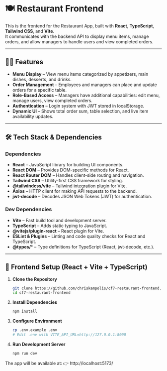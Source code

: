 # 🍽️ Restaurant Frontend

This is the frontend for the Restaurant App, built with **React**, **TypeScript**, **Tailwind CSS**, and **Vite**.  
It communicates with the backend API to display menu items, manage orders, and allow managers to handle users and view completed orders.

---

## 👨‍💻 Features

- **Menu Display** – View menu items categorized by appetizers, main dishes, desserts, and drinks.  
- **Order Management** – Employees and managers can place and update orders for a specific table.  
- **Role-Based Access** – Managers have additional capabilities: edit menu, manage users, view completed orders.  
- **Authentication** – Login system with JWT stored in localStorage.  
- **Dynamic UI** – Shows total order sum, table selection, and live item availability updates.

---

## 🛠️ Tech Stack & Dependencies

### Dependencies
- **React** – JavaScript library for building UI components.  
- **React DOM** – Provides DOM-specific methods for React.  
- **React Router DOM** – Handles client-side routing and navigation.  
- **Tailwind CSS** – Utility-first CSS framework for styling.  
- **@tailwindcss/vite** – Tailwind integration plugin for Vite.  
- **Axios** – HTTP client for making API requests to the backend.
- **jwt-decode** – Decodes JSON Web Tokens (JWT) for authentication.

### Dev Dependencies
- **Vite** – Fast build tool and development server.
- **TypeScript** – Adds static typing to JavaScript.
- **@vitejs/plugin-react** – React plugin for Vite.
- **ESLint & Plugins** – Linting and code quality checks for React and TypeScript.
- **@types/*** – Type definitions for TypeScript (React, jwt-decode, etc.).

---

## 🚀 Frontend Setup (React + Vite + TypeScript)

1. **Clone the Repository**

   ```bash
   git clone https://github.com/chriskampolis/cf7-restaurant-frontend.git
   cd cf7-restaurant-frontend
   ```

2. **Install Dependencies**
   ```bash
   npm install
   ```

3. **Configure Environment**
   ```bash
   cp .env.example .env
   # Edit .env with VITE_API_URL=http://127.0.0.1:8000
   ```

4. **Run Development Server**
   ```bash
   npm run dev
   ```
The app will be available at:
👉 http://localhost:5173/